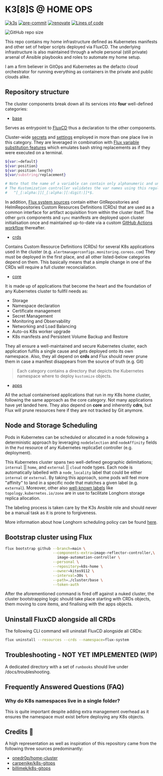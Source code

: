 # K3[8]S @ HOME OPS

[![k3s](https://img.shields.io/badge/k3s-v1.23.6-brightgreen?style=for-the-badge&logo=kubernetes&logoColor=white)](https://k3s.io/)
[![pre-commit](https://img.shields.io/badge/pre--commit-enabled-brightgreen?logo=pre-commit&logoColor=white&style=for-the-badge)](https://github.com/pre-commit/pre-commit)
[![renovate](https://img.shields.io/badge/renovate-enabled-brightgreen?style=for-the-badge&logo=renovatebot&logoColor=white)](https://github.com/renovatebot/renovate)
[![Lines of code](https://img.shields.io/tokei/lines/github/kitos9112/k8s-home?style=for-the-badge&color=brightgreen&label=lines&logo=codefactor&logoColor=white)](https://github.com/kitos9112/k8s-home/graphs/contributors)

![GitHub repo size](https://img.shields.io/github/repo-size/kitos9112/k8s-home)

This repo contains my home infrastructure defined as Kubernetes manifests and other set of helper scripts deployed via FluxCD. The underlying infrastructure is also maintained through a whole personal (still private) arsenal of Ansible playbooks and roles to automate my home setup.

I am a firm believer in GitOps and Kubernetes as the defacto cloud orchestrator for running everything as containers in the private and public clouds alike.

## Repository structure

The cluster components break down all its services into **four** well-defined categories:

- [base](https://github.com/kitos9112/k8s-home/tree/main/cluster/base)

Serves as entrypoint to [FluxCD](https://fluxcd.io/docs/) thus a declaration to the other components.

Cluster-wide [secrets](./cluster/base/cluster-secrets.yaml) and [settings](./cluster/base/cluster-settings.yaml) employed in more than one place live in this category. They are leveraged in combination with [Flux variable substitution features](https://fluxcd.io/docs/components/kustomize/kustomization/#variable-substitution) which emulates bash string replacements as if they were executed on a terminal.

```sh
${var:=default}
${var:position}
${var:position:length}
${var/substring/replacement}

# Note that the name of a variable can contain only alphanumeric and underscore characters.
# The Kustomization controller validates the var names using this regular expression:
#   ^[_[:alpha:]][_[:alpha:][:digit:]]*$.
```

In addition, [Flux system sources](./cluster/base/flux-system/sources) contain either GitRepositories and HelmRepositories Custom Resources Definitions (CRDs) that are used as a common interface for artifact acquisition from within the cluster itself. The other `gotk` components and `sync` manifests are deployed upon cluster initialisation once and maintained up-to-date via a custom [GitHub Actions workflow](https://github.com/kitos9112/k8s-home/tree/main/.github/workflows/schedule-flux-update.yaml) thereafter.

- [crds](https://github.com/kitos9112/k8s-home/tree/main/cluster/crds)

Contains Custom Resource Definitions (CRDs) for several K8s applications used in the cluster (e.g. `alertmanagerconfigs.monitoring.coreos.com`)
They must be deployed in the first place, and all other listed-below categories depend on them. This basically means that a simple change in one of the CRDs will require a full cluster reconcialiation.

- [core](https://github.com/kitos9112/k8s-home/tree/main/cluster/core)

It is made up of applications that become the heart and the foundation of any Kubernetes cluster to fullfil needs as:

- Storage
- Namespace declaration
- Certificate management
- Secret Management
- Monitoring and Observability
- Networking and Load Balancing
- Auto-os K8s worker upgrade
- K8s manifests and Persistent Volume Backup and Restore

They all ensure a well-maintained and secure Kubernetes cluster, each application fulfils a single cause and gets deployed onto its own namespace.
Also, they all depend on **crds** and Flux should never prune them in case a manifest disappears from the source of truth (e.g. Git)

> Each category contains a directory that depicts the Kubernetes namespace where to deploy `kustomize` objects.

- [apps](https://github.com/kitos9112/k8s-home/tree/main/cluster/apps)

All the actual containerised applications that run in my K8s home cluster, following the same approach as the core category.
Not many applications have yet landed here. They also depend on **core** and inherently **cdrs**, but Flux will prune resources here if they are not tracked by Git anymore.

## Node and Storage Scheduling

Pods in Kubernetes can be scheduled or allocated in a node following a deterministic approach by leveraging `nodeSelection` and `nodeAffinity` fields in the `Pod` resource of any Kubernetes replicaSet controller (e.g. deployment).

This Kubernetes cluster spans two well-defined geographic delimitations; `internal` || `home`, and `external` || `cloud` node types. Each node is automatically labelled with a `node_locality` label that could be either `internal` or `external`. By taking this approach, some pods will feel more "affinity" to land in a specific node that matches a given label (e.g. `external`). Moreover, other also [well-known labels](https://kubernetes.io/docs/reference/labels-annotations-taints/#topologykubernetesiozone) like `topology.kubernetes.io/zone` are in use to facilitate Longhorn storage replica allocation.

The labeling process is taken care by the K3s Ansible role and should never be a manual task as it is prone to forgiveness.

More information about how Longhorn scheduling policy can be found [here](https://longhorn.io/docs/1.2.3/volumes-and-nodes/scheduling).

## Bootstrap cluster using Flux

```sh
flux bootstrap github --branch=main \
                      --components-extra=image-reflector-controller,\
                        image-automation-controller \
                      --personal \
                      --repository=k8s-home \
                      --owner=kitos9112 \
                      --interval=30s \
                      --path=./cluster/base \
                      --token-auth
```

After the aforementioned command is fired off against a nuked cluster, the cluster bootstrapping logic should take place starting with CRDs objects, them moving to core items, and finalising with the apps objects.

## Uninstall FluxCD alongside all CRDs

The following CLI command will uninstall FluxCD alongside all CRDs:

```sh
flux uninstall --resources --crds --namespace=flux-system
```

## Troubleshooting - NOT YET IMPLEMENTED (WIP)

A dedicated directory with a set of `runbooks` should live under /docs/troubleshooting.

## Frequently Answered Questions (FAQ)

### Why do K8s namespaces live in a single folder?

This is quite important despite adding extra management overhead as it ensures the namespace must exist before deploying any K8s objects.

## Credits :handshake:&nbsp;

A high representation as well as inspiration of this repository came from the following three sources predominantly:

- [onedr0p/home-cluster](https://github.com/onedr0p/home-cluster)
- [carpenike/k8s-gitops](https://github.com/carpenike/k8s-gitops)
- [billimek/k8s-gitops](https://github.com/billimek/k8s-gitops)
